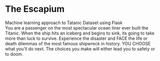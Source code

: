 # The Escapium
 Machine learning approach to Tatanic Dataset using Flask
 <br>
You are a passenger on the most spectacular ocean liner ever built the Titanic. When the ship hits an iceberg and begins to sink, its going to take more than luck to survive. Experience the disaster and FACE the life or death dilemmas of the most famous shipwreck in history. YOU CHOOSE what you'll do next. The choices you make will either lead you to safety or to doom.


